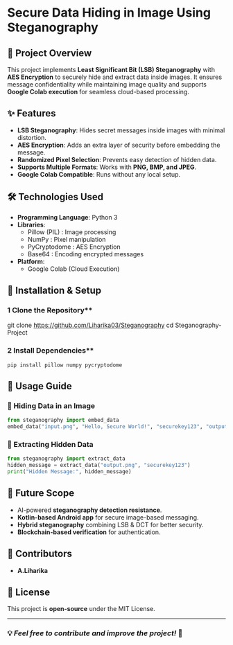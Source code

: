 # Secure Data Hiding in Image Using Steganography

## 📌 Project Overview
This project implements **Least Significant Bit (LSB) Steganography** with **AES Encryption** to securely hide and extract data inside images. It ensures message confidentiality while maintaining image quality and supports **Google Colab execution** for seamless cloud-based processing.

## ✨ Features
- **LSB Steganography**: Hides secret messages inside images with minimal distortion.
- **AES Encryption**: Adds an extra layer of security before embedding the message.
- **Randomized Pixel Selection**: Prevents easy detection of hidden data.
- **Supports Multiple Formats**: Works with **PNG, BMP, and JPEG**.
- **Google Colab Compatible**: Runs without any local setup.

## 🛠️ Technologies Used
- **Programming Language**: Python 3
- **Libraries**:
  - Pillow (PIL) : Image processing
  - NumPy : Pixel manipulation
  - PyCryptodome : AES Encryption
  - Base64 : Encoding encrypted messages
- **Platform**:
  - Google Colab (Cloud Execution)

## 🚀 Installation & Setup
### 1️ Clone the Repository**

git clone https://github.com/Liharika03/Steganography
cd Steganography-Project


### 2️ Install Dependencies**
```
pip install pillow numpy pycryptodome
```

## 🔹 Usage Guide
### **🔹 Hiding Data in an Image**
```python
from steganography import embed_data
embed_data("input.png", "Hello, Secure World!", "securekey123", "output.png")
```

### **🔹 Extracting Hidden Data**
```python
from steganography import extract_data
hidden_message = extract_data("output.png", "securekey123")
print("Hidden Message:", hidden_message)
```


## 🔮 Future Scope
- AI-powered **steganography detection resistance**.
- **Kotlin-based Android app** for secure image-based messaging.
- **Hybrid steganography** combining LSB & DCT for better security.
- **Blockchain-based verification** for authentication.

## 🤝 Contributors
- **A.Liharika** 

## 📜 License
This project is **open-source** under the MIT License.

---
### 💡 *Feel free to contribute and improve the project!* 🚀
